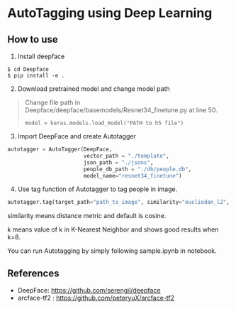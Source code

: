 AutoTagging using Deep Learning
===============================

How to use 
----------
1. Install deepface
```
$ cd Deepface
$ pip install -e .
```
2. Download pretrained model and change model path
> Change file path in Deepface/deepface/basemodels/Resnet34_finetune.py at line 50.
>```
>model = keras.models.load_model("PATH to h5 file")
>```

3. Import DeepFace and create Autotagger
```python 
autotagger = AutoTagger(DeepFace, 
                        vector_path = "./template", 
                        json_path = "./jsons", 
                        people_db_path = "./db/people.db", 
                        model_name="resnet34_finetune")
```
4. Use tag function of Autotagger to tag people in image.
```python
autotagger.tag(target_path="path_to_image", similarity="eucliedan_l2", k=8)
```
similarity means distance metric and default is cosine.

k means value of k in K-Nearest Neighbor and shows good results when k=8.

You can run Autotagging by simply following sample.ipynb in notebook.

References
----------
* DeepFace: <https://github.com/serengil/deepface>
* arcface-tf2 : <https://github.com/peteryuX/arcface-tf2>
